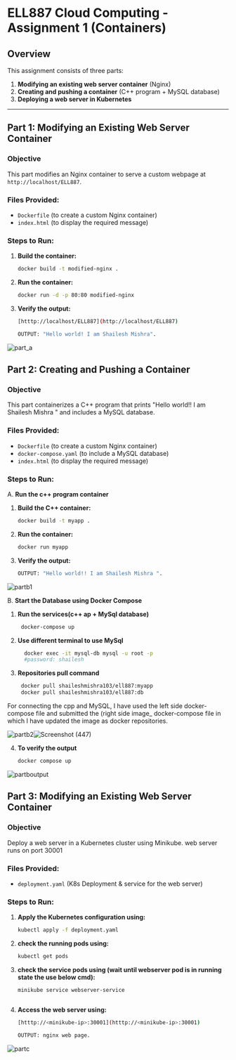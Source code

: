 # ELL887 Cloud Computing - Assignment 1 (Containers)

## Overview
This assignment consists of three parts:
1. **Modifying an existing web server container** (Nginx)
2. **Creating and pushing a container** (C++ program + MySQL database)
3. **Deploying a web server in Kubernetes**
---

## Part 1: Modifying an Existing Web Server Container

### Objective
This part modifies an Nginx container to serve a custom webpage at `http://localhost/ELL887`.

### Files Provided:
- `Dockerfile` (to create a custom Nginx container)
- `index.html` (to display the required message)

### Steps to Run:
1. **Build the container:**
   ```sh
   docker build -t modified-nginx .

2. **Run the container:**
   ```sh
   docker run -d -p 80:80 modified-nginx


3. **Verify the output:**
   ```sh
   [htttp://localhost/ELL887](http://localhost/ELL887)

   OUTPUT: "Hello world! I am Shailesh Mishra".
![part_a](https://github.com/user-attachments/assets/b518f589-f329-4f73-944c-8315bbe62d3e)


   
## Part 2: Creating and Pushing a Container

### Objective
This part containerizes a C++ program that prints "Hello world!! I am Shailesh Mishra " and includes a MySQL database.

### Files Provided:
- `Dockerfile` (to create a custom Nginx container)
- `docker-compose.yaml` (to include a MySQL database)
- `index.html` (to display the required message)

### Steps to Run:
A. **Run the c++ program container**
1. **Build the C++ container:**
   ```sh
   docker build -t myapp .

2. **Run the container:**
   ```sh
   docker run myapp

3. **Verify the output:**
   ```sh
   OUTPUT: "Hello world!! I am Shailesh Mishra ".
![partb1](https://github.com/user-attachments/assets/48b4c5e7-af2e-4cab-88a1-3ee43eefb50c)



B. **Start the Database using Docker Compose**
1. **Run the services(c++ ap + MySql database)**
   
   ```sh
    docker-compose up

2. **Use different terminal to use MySql**
   ```sh
     docker exec -it mysql-db mysql -u root -p
     #password: shailesh

3. **Repositories pull command**
   ```sh
    docker pull shaileshmishra103/ell887:myapp 
    docker pull shaileshmishra103/ell887:db 


For connecting the cpp and MySQL, I have used the left side docker-compose file and submitted the (right side image_ docker-compose file in which I have updated the image as docker repositories.

![partb2](https://github.com/user-attachments/assets/b8401e47-27e9-4a12-a7e1-f2181b399eb4)![Screenshot (447)](https://github.com/user-attachments/assets/d9f44ad6-e890-4d6e-b16d-a85148b75503)





4. **To verify the output**
   ```sh
   docker compose up

![partboutput](https://github.com/user-attachments/assets/4c4e615c-e435-4393-8873-d1f57299322d)


## Part 3: Modifying an Existing Web Server Container

### Objective
Deploy a web server in a Kubernetes cluster using Minikube. web server runs on port 30001

### Files Provided:
- `deployment.yaml` (K8s Deployment & service for the web server)

### Steps to Run:
1. **Apply the Kubernetes configuration using:**
   ```sh
   kubectl apply -f deployment.yaml

2. **check the running pods using:**
   ```sh
   kubectl get pods
   
3. **check the service pods using (wait until webserver pod is in running state the use below cmd):**
   ```sh
   minikube service webserver-service



4. **Access the web server using:**
   ```sh
   [htttp://<minikube-ip>:30001](htttp://<minikube-ip>:30001)

   OUTPUT: nginx web page.

![partc](https://github.com/user-attachments/assets/980795ce-dc54-41b4-a833-731775658e3c)

